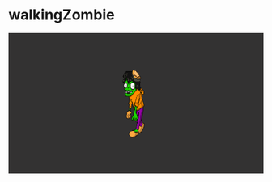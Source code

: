 # walkingZombie
![CSS motion with sprite](https://github.com/devTam/walkingZombie/blob/master/zombiegif.gif)
